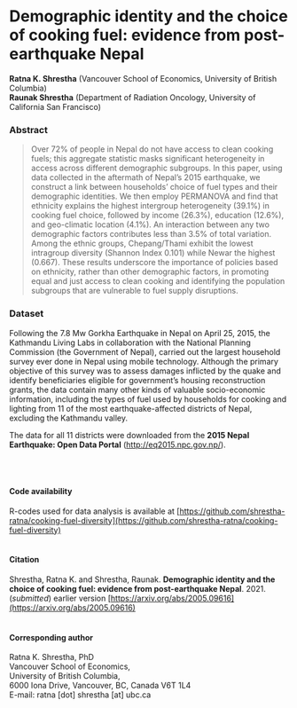 # Demographic identity and the choice of cooking fuel: evidence from post-earthquake Nepal

**Ratna K. Shrestha** (Vancouver School of Economics, University of British Columbia)<br/>
**Raunak Shrestha** (Department of Radiation Oncology, University of California San Francisco)<br/>


### Abstract
> Over 72% of people in Nepal do not have access to clean cooking fuels; this aggregate statistic masks significant heterogeneity in access across different demographic subgroups. In this paper, using data collected in the aftermath of Nepal’s 2015 earthquake, we construct a link between households’ choice of fuel types and their demographic identities. We then employ PERMANOVA and find that ethnicity explains the highest intergroup heterogeneity (39.1%) in cooking fuel choice, followed by income (26.3%), education (12.6%), and geo-climatic location (4.1%). An interaction between any two demographic factors contributes less than 3.5% of total variation. Among the ethnic groups, Chepang/Thami exhibit the lowest intragroup diversity (Shannon Index 0.101) while Newar the highest (0.667). These results underscore the importance of policies based on ethnicity, rather than other demographic factors, in promoting equal and just access to clean cooking and identifying the population subgroups that are vulnerable to fuel supply disruptions.

### Dataset
Following the 7.8 Mw Gorkha Earthquake in Nepal on April 25, 2015, the Kathmandu Living Labs in collaboration with the National Planning Commission (the Government of Nepal), carried out the largest household survey ever done in Nepal using mobile technology. Although the primary objective of this survey was to assess damages inflicted by the quake and identify beneficiaries eligible for government’s housing reconstruction grants, the data contain many other kinds of valuable socio-economic information, including the types of fuel used by households for cooking and lighting from 11 of the most earthquake-affected districts of Nepal, excluding the Kathmandu valley. 

The data for all 11 districts were downloaded from the **2015 Nepal Earthquake: Open Data Portal** (<http://eq2015.npc.gov.np/>). 

<br/><br/>

#### Code availability
R-codes used for data analysis is available at [https://github.com/shrestha-ratna/cooking-fuel-diversity](https://github.com/shrestha-ratna/cooking-fuel-diversity)
<br/><br/>

#### Citation
Shrestha, Ratna K. and Shrestha, Raunak. **Demographic identity and the choice of cooking fuel: evidence from post-earthquake Nepal**. 2021. (*submitted*) earlier version [https://arxiv.org/abs/2005.09616](https://arxiv.org/abs/2005.09616)
<br/><br/>

#### Corresponding author
Ratna K. Shrestha, PhD <br/>
Vancouver School of Economics, <br/>
University of British Columbia, <br/>
6000 Iona Drive, Vancouver, BC, Canada V6T 1L4 <br/>
E-mail: ratna [dot] shrestha [at] ubc.ca<br/>
